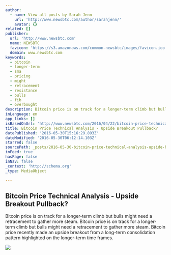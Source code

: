 ```yaml
---
author:
  - name: View all posts by Sarah Jenn
    url: 'http://www.newsbtc.com/author/sarahjenn/'
    avatar: {}
related: []
publisher:
  url: 'http://www.newsbtc.com'
  name: NEWSBTC
  favicon: 'https://s3.amazonaws.com/common-newsbtc/images/favicon.ico'
  domain: www.newsbtc.com
keywords:
  - bitcoin
  - longer-term
  - sma
  - pricing
  - might
  - retracement
  - resistance
  - bulls
  - fib
  - overbought
description: Bitcoin price is on track for a longer-term climb but bulls might need a retracement to gather more steam. Bitcoin price is on track for a longer-term climb but bulls might need a retracement to gather more steam. Bitcoin price recently made an upside breakout from a long-term consolidation pattern highlighted on the longer-term time frames.
inLanguage: en
app_links: []
isBasedOnUrl: 'http://www.newsbtc.com/2016/04/22/bitcoin-price-technical-analysis-04222016-upside-breakout-pullback/'
title: Bitcoin Price Technical Analysis - Upside Breakout Pullback?
datePublished: '2016-05-30T15:16:29.893Z'
dateModified: '2016-05-30T06:12:14.103Z'
starred: false
sourcePath: _posts/2016-05-30-bitcoin-price-technical-analysis-upside-breakout-pullback.md
inFeed: true
hasPage: false
inNav: false
_context: 'http://schema.org'
_type: MediaObject

---
```

<article style=""><h1>Bitcoin Price Technical Analysis - Upside Breakout Pullback?</h1><p>Bitcoin price is on track for a longer-term climb but bulls might need a retracement to gather more steam. Bitcoin price is on track for a longer-term climb but bulls might need a retracement to gather more steam. Bitcoin price recently made an upside breakout from a long-term consolidation pattern highlighted on the longer-term time frames.</p><img src="http://s3.amazonaws.com/main-newsbtc-images/2016/04/22051026/160422_btcusd.png" /></article>